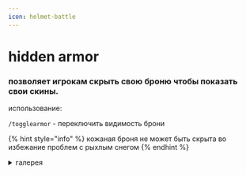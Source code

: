 ```yaml
---
icon: helmet-battle
---
```


# hidden armor

### позволяет игрокам скрыть свою броню чтобы показать свои скины.

использование:

`/togglearmor` - переключить видимость брони

{% hint style="info" %}
кожаная броня не может быть скрыта во избежание проблем с рыхлым снегом
{% endhint %}

<details>

<summary>галерея</summary>

<img src="../.gitbook/assets/image (1) (1).png" alt="" data-size="original">

![](<../.gitbook/assets/image (2) (1).png>)

![](<../.gitbook/assets/image (5) (1).png>)

</details>
